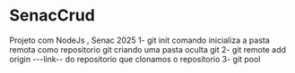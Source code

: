 # SenacCrud
Projeto com NodeJs , Senac 2025
1- git init comando inicializa a pasta remota como repositorio git criando uma pasta oculta git
2- git remote add origin ---link-- do repositorio que clonamos o repositorio 
3- git pool 
